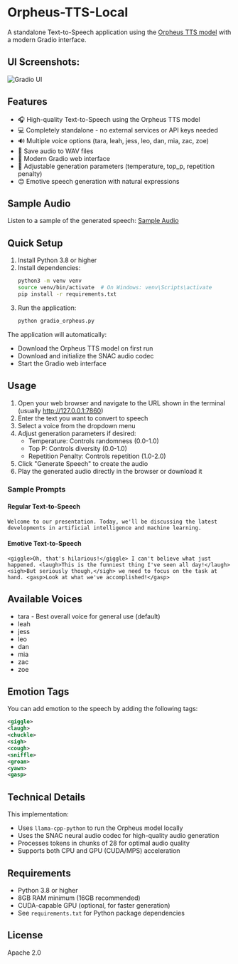 # Orpheus-TTS-Local

A standalone Text-to-Speech application using the [Orpheus TTS model](https://huggingface.co/canopylabs/orpheus-3b-0.1-ft) with a modern Gradio interface.

## UI Screenshots:
![Gradio UI](assets/Orpheus-Gradio-UI)

## Features

- 🎧 High-quality Text-to-Speech using the Orpheus TTS model
- 💻 Completely standalone - no external services or API keys needed
- 🔊 Multiple voice options (tara, leah, jess, leo, dan, mia, zac, zoe)
- 💾 Save audio to WAV files
- 🎨 Modern Gradio web interface
- 🔧 Adjustable generation parameters (temperature, top_p, repetition penalty)
- 😊 Emotive speech generation with natural expressions

## Sample Audio

Listen to a sample of the generated speech:
[Sample Audio](https://voipnuggets.wordpress.com/wp-content/uploads/2025/03/tmpxxe176lm-1.wav)

## Quick Setup

1. Install Python 3.8 or higher
2. Install dependencies:
   ```bash
   python3 -m venv venv
   source venv/bin/activate  # On Windows: venv\Scripts\activate
   pip install -r requirements.txt
   ```
3. Run the application:
   ```bash
   python gradio_orpheus.py
   ```

The application will automatically:
- Download the Orpheus TTS model on first run
- Download and initialize the SNAC audio codec
- Start the Gradio web interface

## Usage

1. Open your web browser and navigate to the URL shown in the terminal (usually http://127.0.0.1:7860)
2. Enter the text you want to convert to speech
3. Select a voice from the dropdown menu
4. Adjust generation parameters if desired:
   - Temperature: Controls randomness (0.0-1.0)
   - Top P: Controls diversity (0.0-1.0)
   - Repetition Penalty: Controls repetition (1.0-2.0)
5. Click "Generate Speech" to create the audio
6. Play the generated audio directly in the browser or download it

### Sample Prompts

#### Regular Text-to-Speech
```
Welcome to our presentation. Today, we'll be discussing the latest developments in artificial intelligence and machine learning.
```

#### Emotive Text-to-Speech
```
<giggle>Oh, that's hilarious!</giggle> I can't believe what just happened. <laugh>This is the funniest thing I've seen all day!</laugh>
<sigh>But seriously though,</sigh> we need to focus on the task at hand. <gasp>Look at what we've accomplished!</gasp>
```

## Available Voices

- tara - Best overall voice for general use (default)
- leah
- jess
- leo
- dan
- mia
- zac
- zoe

## Emotion Tags

You can add emotion to the speech by adding the following tags:
```xml
<giggle>
<laugh>
<chuckle>
<sigh>
<cough>
<sniffle>
<groan>
<yawn>
<gasp>
```

## Technical Details

This implementation:
- Uses `llama-cpp-python` to run the Orpheus model locally
- Uses the SNAC neural audio codec for high-quality audio generation
- Processes tokens in chunks of 28 for optimal audio quality
- Supports both CPU and GPU (CUDA/MPS) acceleration

## Requirements

- Python 3.8 or higher
- 8GB RAM minimum (16GB recommended)
- CUDA-capable GPU (optional, for faster generation)
- See `requirements.txt` for Python package dependencies

## License

Apache 2.0

